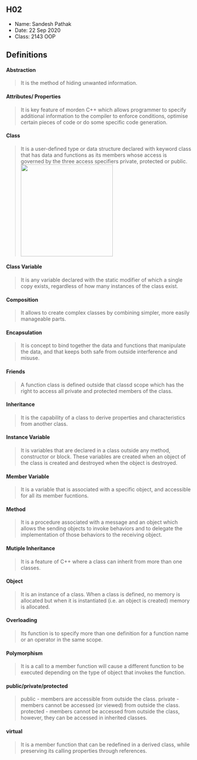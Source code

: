 ## H02

- Name: Sandesh Pathak
- Date: 22 Sep 2020
- Class: 2143 OOP

## Definitions

#### Abstraction
> It is the method of hiding unwanted information.

#### Attributes/ Properties
> It is key feature of morden C++ which allows programmer to specify additional information to the compiler to enforce conditions, optimise certain pieces of code or do some specific code generation.

#### Class
> It is a user-defined type or data structure declared with keyword class that has data and functions as its members whose access is governed by the three access specifiers private, protected or public. 
><img src="https://ds055uzetaobb.cloudfront.net/image_optimizer/722c82aff075a14313be7fa7463f7fedad151a0a.png" width=250>

#### Class Variable
> It is any variable declared with the static modifier of which a single copy exists, regardless of how many instances of the class exist.

#### Composition
> It allows to create complex classes by combining simpler, more easily manageable parts.

#### Encapsulation
> It is concept to bind together the data and functions that manipulate the data, and that keeps both safe from outside interference and misuse.

#### Friends
> A function class is defined outside that classd scope which has the right to access all private and protected members of the class.

#### Inheritance
> It is the capability of a class to derive properties and characteristics from another class.

#### Instance Variable
> It is variables that are declared in a class outside any method, constructor or block. These variables are created when an object of the class is created and destroyed when the object is destroyed.

#### Member Variable
> It is a variable that is associated with a specific object, and accessible for all its member fucntions.

#### Method
> It is a procedure associated with a message and an object which allows the sending objects to invoke behaviors and to delegate the implementation of those behaviors to the receiving object.

#### Mutiple Inheritance
> It is a feature of C++ where a class can inherit from more than one classes.

#### Object 
> It is an instance of a class. When a class is defined, no memory is allocated but when it is instantiated (i.e. an object is created) memory is allocated.

#### Overloading
> Its function is to specify more than one definition for a function name or an operator in the same scope.

#### Polymorphism
> It is a call to a member function will cause a different function to be executed depending on the type of object that invokes the function.

#### public/private/protected
> public - members are accessible from outside the class.
> private - members cannot be accessed (or viewed) from outside the class.
> protected - members cannot be accessed from outside the class, however, they can be accessed in inherited classes.

#### virtual 
> It is a member function that can be redefined in a derived class, while preserving its calling properties through references.








